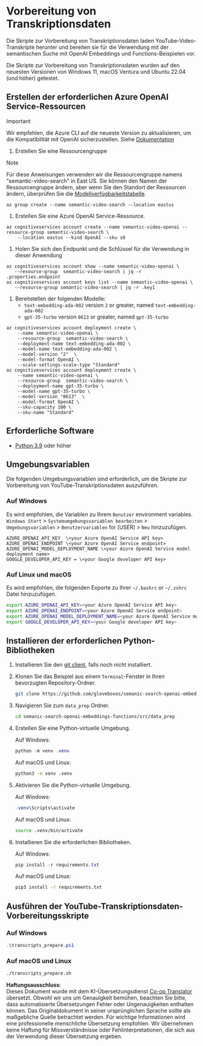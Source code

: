 <!--
CO_OP_TRANSLATOR_METADATA:
{
  "original_hash": "0d69f2d5814a698d3de5d0235940b5ae",
  "translation_date": "2025-05-19T10:27:29+00:00",
  "source_file": "08-building-search-applications/scripts/README.md",
  "language_code": "de"
}
-->
# Vorbereitung von Transkriptionsdaten

Die Skripte zur Vorbereitung von Transkriptionsdaten laden YouTube-Video-Transkripte herunter und bereiten sie für die Verwendung mit der semantischen Suche mit OpenAI Embeddings und Functions-Beispielen vor.

Die Skripte zur Vorbereitung von Transkriptionsdaten wurden auf den neuesten Versionen von Windows 11, macOS Ventura und Ubuntu 22.04 (und höher) getestet.

## Erstellen der erforderlichen Azure OpenAI Service-Ressourcen

> [!IMPORTANT]
> Wir empfehlen, die Azure CLI auf die neueste Version zu aktualisieren, um die Kompatibilität mit OpenAI sicherzustellen.
> Siehe [Dokumentation](https://learn.microsoft.com/cli/azure/update-azure-cli?WT.mc_id=academic-105485-koreyst)

1. Erstellen Sie eine Ressourcengruppe

> [!NOTE]
> Für diese Anweisungen verwenden wir die Ressourcengruppe namens "semantic-video-search" in East US.
> Sie können den Namen der Ressourcengruppe ändern, aber wenn Sie den Standort der Ressourcen ändern,
> überprüfen Sie die [Modellverfügbarkeitstabelle](https://aka.ms/oai/models?WT.mc_id=academic-105485-koreyst).

```console
az group create --name semantic-video-search --location eastus
```

1. Erstellen Sie eine Azure OpenAI Service-Ressource.

```console
az cognitiveservices account create --name semantic-video-openai --resource-group semantic-video-search \
    --location eastus --kind OpenAI --sku s0
```

1. Holen Sie sich den Endpunkt und die Schlüssel für die Verwendung in dieser Anwendung

```console
az cognitiveservices account show --name semantic-video-openai \
   --resource-group  semantic-video-search | jq -r .properties.endpoint
az cognitiveservices account keys list --name semantic-video-openai \
   --resource-group semantic-video-search | jq -r .key1
```

1. Bereitstellen der folgenden Modelle:
   - `text-embedding-ada-002` version `2` or greater, named `text-embedding-ada-002`
   - `gpt-35-turbo` version `0613` or greater, named `gpt-35-turbo`

```console
az cognitiveservices account deployment create \
    --name semantic-video-openai \
    --resource-group  semantic-video-search \
    --deployment-name text-embedding-ada-002 \
    --model-name text-embedding-ada-002 \
    --model-version "2"  \
    --model-format OpenAI \
    --scale-settings-scale-type "Standard"
az cognitiveservices account deployment create \
    --name semantic-video-openai \
    --resource-group  semantic-video-search \
    --deployment-name gpt-35-turbo \
    --model-name gpt-35-turbo \
    --model-version "0613"  \
    --model-format OpenAI \
    --sku-capacity 100 \
    --sku-name "Standard"
```

## Erforderliche Software

- [Python 3.9](https://www.python.org/downloads/?WT.mc_id=academic-105485-koreyst) oder höher

## Umgebungsvariablen

Die folgenden Umgebungsvariablen sind erforderlich, um die Skripte zur Vorbereitung von YouTube-Transkriptionsdaten auszuführen.

### Auf Windows

Es wird empfohlen, die Variablen zu Ihrem `Benutzer` environment variables.
`Windows Start` > `Systemumgebungsvariablen bearbeiten` > `Umgebungsvariablen` > `Benutzervariablen` for [USER] > `Neu` hinzuzufügen.

```text
AZURE_OPENAI_API_KEY  \<your Azure OpenAI Service API key>
AZURE_OPENAI_ENDPOINT \<your Azure OpenAI Service endpoint>
AZURE_OPENAI_MODEL_DEPLOYMENT_NAME \<your Azure OpenAI Service model deployment name>
GOOGLE_DEVELOPER_API_KEY = \<your Google developer API key>
```

### Auf Linux und macOS

Es wird empfohlen, die folgenden Exporte zu Ihrer `~/.bashrc` or `~/.zshrc` Datei hinzuzufügen.

```bash
export AZURE_OPENAI_API_KEY=<your Azure OpenAI Service API key>
export AZURE_OPENAI_ENDPOINT=<your Azure OpenAI Service endpoint>
export AZURE_OPENAI_MODEL_DEPLOYMENT_NAME=<your Azure OpenAI Service model deployment name>
export GOOGLE_DEVELOPER_API_KEY=<your Google developer API key>
```

## Installieren der erforderlichen Python-Bibliotheken

1. Installieren Sie den [git client](https://git-scm.com/downloads?WT.mc_id=academic-105485-koreyst), falls noch nicht installiert.
1. Klonen Sie das Beispiel aus einem `Terminal`-Fenster in Ihren bevorzugten Repository-Ordner.

    ```bash
    git clone https://github.com/gloveboxes/semanic-search-openai-embeddings-functions.git
    ```

1. Navigieren Sie zum `data_prep` Ordner.

   ```bash
   cd semanic-search-openai-embeddings-functions/src/data_prep
   ```

1. Erstellen Sie eine Python-virtuelle Umgebung.

    Auf Windows:

    ```powershell
    python -m venv .venv
    ```

    Auf macOS und Linux:

    ```bash
    python3 -m venv .venv
    ```

1. Aktivieren Sie die Python-virtuelle Umgebung.

   Auf Windows:

   ```powershell
   .venv\Scripts\activate
   ```

   Auf macOS und Linux:

   ```bash
   source .venv/bin/activate
   ```

1. Installieren Sie die erforderlichen Bibliotheken.

   Auf Windows:

   ```powershell
   pip install -r requirements.txt
   ```

   Auf macOS und Linux:

   ```bash
   pip3 install -r requirements.txt
   ```

## Ausführen der YouTube-Transkriptionsdaten-Vorbereitungsskripte

### Auf Windows

```powershell
.\transcripts_prepare.ps1
```

### Auf macOS und Linux

```bash
./transcripts_prepare.sh
```

**Haftungsausschluss**:  
Dieses Dokument wurde mit dem KI-Übersetzungsdienst [Co-op Translator](https://github.com/Azure/co-op-translator) übersetzt. Obwohl wir uns um Genauigkeit bemühen, beachten Sie bitte, dass automatisierte Übersetzungen Fehler oder Ungenauigkeiten enthalten können. Das Originaldokument in seiner ursprünglichen Sprache sollte als maßgebliche Quelle betrachtet werden. Für wichtige Informationen wird eine professionelle menschliche Übersetzung empfohlen. Wir übernehmen keine Haftung für Missverständnisse oder Fehlinterpretationen, die sich aus der Verwendung dieser Übersetzung ergeben.